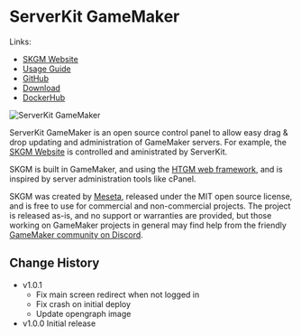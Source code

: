 # ServerKit GameMaker

Links:
* [SKGM Website](https://skgm.meseta.dev)
* [Usage Guide](https://skgm.meseta.dev/docs)
* [GitHub](https://github.com/meseta/skgm)
* [Download](https://github.com/meseta/skgm/releases)
* [DockerHub](https://hub.docker.com/r/meseta/skgm)

![ServerKit GameMaker](https://skgm.meseta.dev/static/opengraph.png)

ServerKit GameMaker is an open source control panel to allow easy drag & drop updating and administration of GameMaker servers. For example, the [SKGM Website](https://skgm.meseta.dev) is controlled and aministrated by ServerKit.

SKGM is built in GameMaker, and using the [HTGM web framework](https://htgm.meseta.dev), and is inspired by server administration tools like cPanel.

SKGM was created by [Meseta](https://meseta.dev), released under the MIT open source license, and is free to use for commercial and non-commercial projects. The project is released as-is, and no support or warranties are provided, but those working on GameMaker projects in general may find help from the friendly [GameMaker community on Discord](https://discord.gg/gamemaker).

## Change History
* v1.0.1
  * Fix main screen redirect when not logged in
  * Fix crash on initial deploy
  * Update opengraph image
* v1.0.0 Initial release